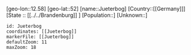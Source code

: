 ﻿---
location: [52,12.58]
mapzoom: [7,12] 
mapmarker: city 
type: City
tags:
- geo/City


SpocWebEntityId: 31233
isDeleted: false
confidential: public

---
[geo-lon::12.58]
[geo-lat::52]
[name::Jueterbog]
[Country::[[Germany]]]
[State :: [[../../Brandenburg]] ]
[Population::]
[Unknown::]


```leaflet
id: Jueterbog
coordinates: [[Jueterbog]]
markerFile: [[Jueterbog]]
defaultZoom: 11 
maxZoom: 18
```
